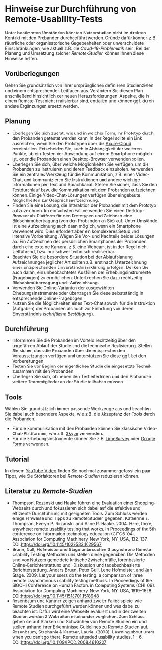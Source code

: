 # Hinweise zur Durchführung von Remote-Usability-Tests

Unter bestimmten Umständen könnten Nutzerstudien nicht im direkten Kontakt mit den Probanden durchgeführt werden. Gründe dafür können z.B. räumliche oder organisatorische Gegebenheiten oder unverschuldete Einschränkungen, wie aktuell z.B. die *Covid-19-Problematik* sein. Bei der Planung und Umsetzung solcher *Remote-Studien* können Ihnen diese Hinweise helfen. 

## Vorüberlegungen

Gehen Sie grundsätzlich von Ihrer ursprünglichen definieren Studienzielen und einem entsprechenden Leitfaden aus. Verändern Sie diesen Plan anschließend hinsichtlich der neuen Herausforderungen. Aspekte, die in einem Remote-Test nicht realisierbar sind, entfallen und können ggf. durch andere Ergänzungen ersetzt werden. 

## Planung

- Überlegen Sie sich zuerst, wie und in welcher Form, Ihr Prototyp durch den Probanden getestet werden kann. In der Regel sollte ein Link ausreichen, wenn Sie den Prototypen über die [Axure-Cloud](https://www.axure.cloud/) bereitstellen. Entscheiden Sie, auch in Abhängigkeit der weiteren Punkte, ob ein Testen der Anwendung auf einem Smartphone möglich ist, oder die Probanden einen Desktop-Browser verwenden sollen. 
- Überlegen Sie sich, über welche Möglichkeiten Sie verfügen, um die Probanden zu Instruieren und deren Feedback einzuholen. Verwenden Sie ein zentrales Werkzeug für die Kommunikation, z.B. einen Video-Chat, und kommunizieren Sie Instruktionen und andere wichtige Informationen per Text und Sprachkanal. Stellen Sie sicher, dass Sie den Testdurchlauf bzw. die Kommunikation mit dem Probanden aufzeichnen können. Einige Video-Chat-Lösungen verfügen über eingebaute Möglichkeiten zur Gesprächsaufzeichnung.
- Finden Sie eine Lösung, die Interaktion der Probanden mit dem Prototyp aufzuzeichnen. Im einfachsten Fall verwenden Sie einen Desktop-Browser als Plattform für den Prototypen und Zeichnen eine Bildschirmübertragung (von den Probanden an Sie) auf. Unter Umstände ist eine Aufzeichnung auch dann möglich, wenn ein Smartphone verwendet wird. Dies erfordert aber ein komplexeres Setup und intensive Vorbereitung. Wägen Sie Vor- und Nachteile beider Lösungen ab. Ein Aufzeichnen des persönlichen Smartphones der Probanden durch eine externe Kamera, z.B. eine Webcam, ist in der Regel nicht zielführend, bzw. nur schwer technisch realisierbar.
- Beachten Sie die besondere Situation bei der Ablaufplanung: Aufzeichnungen jeglicher Art sollten z.B. erst nach Unterzeichnung einer entsprechenden Einverständniserklärung erfolgen. Denken Sie auch daran, ein unbeobachtetes Ausfüllen der Erhebungsinstrumente (Fragebogen) zu ermöglichen. Unterbrechen Sie dazu rechtzeitig Bildschirmübertragung und -Aufzeichnung. 
- Verwenden Sie Online-Varianten der ausgewählten Erhebungsinstrumente oder übertragen Sie diese selbstständig in entsprechende Online-Fragebögen. 
- Nutzen Sie die Möglichkeiten eines Text-Chat sowohl für die Instruktion (Aufgaben) der Probanden als auch zur Einholung von deren Einverständnis (*schriftliche Bestätigung*).

## Durchführung

- Informieren Sie die Probanden im Vorfeld rechtzeitig über den ungefähren Ablauf der Studie und die technische Realisierung. Stellen Sie sicher, dass die Probanden über die entsprechenden Voraussetzungen verfügen und unterstützen Sie diese ggf. bei den Vorbereitungen.
- Testen Sie vor Beginn der eigentlichen Studie die eingesetzte Technik zusammen mit den Probanden.
- Überlegen Sie sich, ob neben den TestleiterInnen und den Probanden weitere Teammitglieder an der Studie teilhaben müssen.

## Tools

Wählen Sie grundsätzlich immer passende Werkzeuge aus und beachten Sie dabei auch besondere Aspekte, wie z.B. die Akzeptanz der *Tools* durch die Probanden.

- Für die Kommunikation mit den Probanden können Sie klassische Video-Chat-Plattformen, wie z.B. [Skype](https://www.skype.com) verwenden.
- Für die Erhebungsinstrumente können Sie z.B. [LimeSurvey](https://www.limesurvey.org/) oder [Google Forms](https://www.google.com/forms/about/) verwenden.

## Tutorial

In diesem [YouTube-Video](https://www.youtube.com/watch?v=ngWtwzUz-Dg) finden Sie nochmal zusammengefasst ein paar Tipps, wie Sie Störfaktoren bei *Remote-Studien* reduzieren können. 

## Literatur zu *Remote-Studien*

- Thompson, Rozanski und Haake führen eine Evaluation einer Shopping-Webseite durch und fokussieren sich dabei auf die effektive und effiziente Durchführung mit geeigneten Tools. Zum Schluss werden einige Hinweise und Tipps zu Remote Studien gegeben: Katherine E. Thompson, Evelyn P. Rozanski, and Anne R. Haake. 2004. Here, there, anywhere: remote usability testing that works. In Proceedings of the 5th conference on Information technology education (CITC5 ’04). Association for Computing Machinery, New York, NY, USA, 132–137. DOI:https://doi.org/10.1145/1029533.1029567
- Brunn, Gull, Hofmeister und Stage untersuchen 3 asynchrone Remote Usability Testing Methoden und stellen diese gegenüber. Die Methoden sind von Nutzern gemeldete kritische Zwischenfälle, forenbasierte Online-Berichterstattung und -Diskussion und tagebuchbasierte Berichterstattung. Anders Bruun, Peter Gull, Lene Hofmeister, and Jan Stage. 2009. Let your users do the testing: a comparison of three remote asynchronous usability testing methods. In Proceedings of the SIGCHI Conference on Human Factors in Computing Systems (CHI ’09). Association for Computing Machinery, New York, NY, USA, 1619–1628. DOI:https://doi.org/10.1145/1518701.1518948
- Rosenbaum und Kantner zeigen anhand zweier Fallbeispiele, wie Remote Studien durchgeführt werden können und was dabei zu beachten ist. Dafür wird eine Webseite evaluiert und in der zweiten Studien werden 2 Webseiten miteinander verglichen. Zum Schluss gehen sie auf Stärken und Schwächen von Remote Studien ein und stellen anhand ihrer Erkenntnisse Guidelines zu Remote Studien auf. Rosenbaum, Stephanie & Kantner, Laurie. (2008). Learning about users when you can’t go there: Remote attended usability studies. 1 - 6. DOI:https://doi.org/10.1109/IPCC.2008.4610237 
